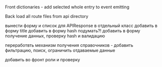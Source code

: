 Front
dictionaries - add selected whole entry to event emitting

Back
load all route files from api directory


вынести форму и список для APIResponse в отдельный класс
добавить в форму title
добавить в форму hash
подумать?! добавить в форму получение данных, проверку hash и валидацию

переработвть механизм получения справочников - добавить фильтрацию, поиск, ограничить отдаваемые данные

добавить во фронт роли и проверку
